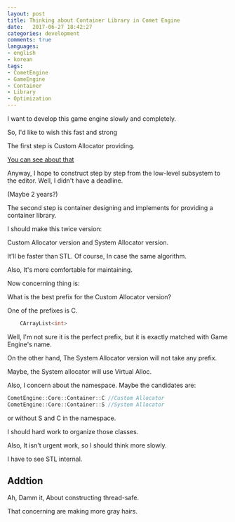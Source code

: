 ```yaml
---
layout: post
title: Thinking about Container Library in Comet Engine
date:   2017-06-27 18:42:27        
categories: development
comments: true
languages:
- english
- korean
tags:
- CometEngine
- GameEngine
- Container
- Library
- Optimization
---        
```


I want to develop this game engine slowly and completely. 

So, I'd like to wish this fast and strong

The first step is Custom Allocator providing.

[You can see about that](https://devsdk.github.io/development/2017/06/25/Custom-Allocator.html)

Anyway, I hope to construct step by step from the low-level subsystem to the editor. Well, I didn't have a deadline. 

(Maybe 2 years?)

The second step is container designing and implements for providing a container library.

I should make this twice version:

Custom Allocator version and System Allocator version.

It'll be faster than STL. Of course, In case the same algorithm.

Also, It's more comfortable for maintaining.

Now concerning thing is: 

What is the best prefix for the Custom Allocator version?

One of the prefixes is C. 

```cpp
    CArrayList<int>
```

Well, I'm not sure it is the perfect prefix, but it is exactly matched with Game Engine's name.

On the other hand, The System Allocator version will not take any prefix. 

Maybe, the System allocator will use Virtual Alloc.

Also, I concern about the namespace. Maybe the candidates are:

```cpp
CometEngine::Core::Container::C //Custom Allocator
CometEngine::Core::Container::S //System Allocator
```
or without S and C in the namespace.

I should hard work to organize those classes.  

Also, It isn't urgent work, so I should think more slowly.

I have to see STL internal. 




## Addtion

Ah, Damm it, About constructing thread-safe.

That concerning are making more gray hairs.
